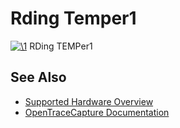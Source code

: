 # Rding Temper1

[![\1](../../assets/hardware/general/\2)](./File:Rding_temper1_device_front.jpg.html)
[](./File:Rding_temper1_device_front.jpg.html "Enlarge")
RDing TEMPer1

## See Also
- [Supported Hardware Overview](../supported-hardware.md)
- [OpenTraceCapture Documentation](../../opentracecapture/overview.md)
